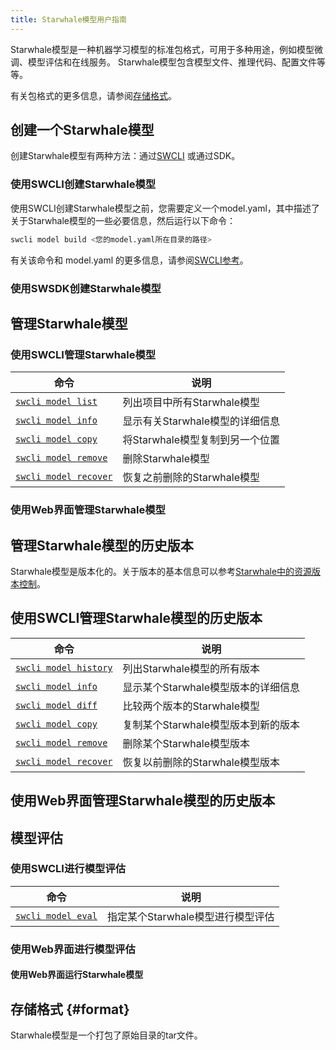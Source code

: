 ```yaml
---
title: Starwhale模型用户指南
---
```


Starwhale模型是一种机器学习模型的标准包格式，可用于多种用途，例如模型微调、模型评估和在线服务。 Starwhale模型包含模型文件、推理代码、配置文件等等。

有关包格式的更多信息，请参阅[存储格式](#format)。

## 创建一个Starwhale模型

创建Starwhale模型有两种方法：通过[SWCLI](../reference/swcli/model.md) 或通过SDK。

### 使用SWCLI创建Starwhale模型

使用SWCLI创建Starwhale模型之前，您需要定义一个model.yaml，其中描述了关于Starwhale模型的一些必要信息，然后运行以下命令：

```bash
swcli model build <您的model.yaml所在目录的路径>
```

有关该命令和 model.yaml 的更多信息，请参阅[SWCLI参考](../reference/swcli/model.md#build)。

### 使用SWSDK创建Starwhale模型

## 管理Starwhale模型

### 使用SWCLI管理Starwhale模型

| 命令 | 说明 |
| ------- | ----------- |
| [`swcli model list`](../reference/swcli/model.md#list) | 列出项目中所有Starwhale模型 |
| [`swcli model info`](../reference/swcli/model.md#info) | 显示有关Starwhale模型的详细信息 |
| [`swcli model copy`](../reference/swcli/model.md#copy) | 将Starwhale模型复制到另一个位置 |
| [`swcli model remove`](../reference/swcli/model.md#remove) | 删除Starwhale模型 |
| [`swcli model recover`](../reference/swcli/model.md#recover) | 恢复之前删除的Starwhale模型 |

### 使用Web界面管理Starwhale模型

## 管理Starwhale模型的历史版本

Starwhale模型是版本化的。关于版本的基本信息可以参考[Starwhale中的资源版本控制](../concepts/versioning.md)。

## 使用SWCLI管理Starwhale模型的历史版本

| 命令 | 说明 |
| ------- | ----------- |
| [`swcli model history`](../reference/swcli/model.md#list) | 列出Starwhale模型的所有版本 |
| [`swcli model info`](../reference/swcli/model.md#info) | 显示某个Starwhale模型版本的详细信息 |
| [`swcli model diff`](../reference/swcli/model.md#diff) | 比较两个版本的Starwhale模型 |
| [`swcli model copy`](../reference/swcli/model.md#copy) | 复制某个Starwhale模型版本到新的版本 |
| [`swcli model remove`](../reference/swcli/model.md#remove) | 删除某个Starwhale模型版本 |
| [`swcli model recover`](../reference/swcli/model.md#recover) | 恢复以前删除的Starwhale模型版本 |

## 使用Web界面管理Starwhale模型的历史版本

## 模型评估

### 使用SWCLI进行模型评估

| 命令 | 说明 |
| ------- | ----------- |
| [`swcli model eval`](../reference/swcli/model.md#eval) | 指定某个Starwhale模型进行模型评估 |

### 使用Web界面进行模型评估

#### 使用Web界面运行Starwhale模型

## 存储格式 {#format}

Starwhale模型是一个打包了原始目录的tar文件。
